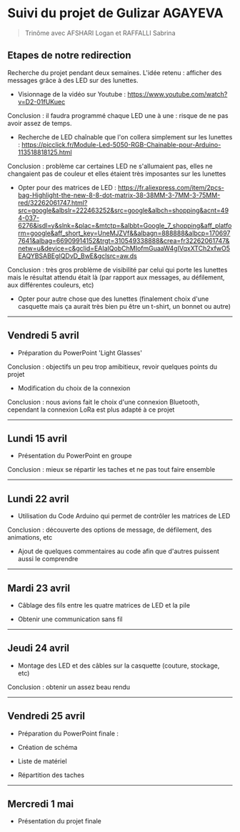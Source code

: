 # Suivi du projet de Gulizar AGAYEVA

> Trinôme avec AFSHARI Logan et RAFFALLI Sabrina

  ## Etapes de notre redirection  
  
Recherche du projet pendant deux semaines. L'idée retenu : afficher des messages grâce à des LED sur des lunettes.

+ Visionnage de la vidéo sur Youtube : https://www.youtube.com/watch?v=D2-01fUKuec
 
Conclusion : il faudra programmé chaque LED une à une : risque de ne pas avoir assez de temps.

+ Recherche de LED chaînable que l'on collera simplement sur les lunettes : https://picclick.fr/Module-Led-5050-RGB-Chainable-pour-Arduino-113518818125.html

Conclusion : problème car certaines LED ne s'allumaient pas, elles ne changaient pas de couleur et elles étaient très imposantes sur les lunettes

+ Opter pour des matrices de LED : https://fr.aliexpress.com/item/2pcs-bag-Highlight-the-new-8-8-dot-matrix-38-38MM-3-7MM-3-75MM-red/32262061747.html?src=google&albslr=222463252&src=google&albch=shopping&acnt=494-037-6276&isdl=y&slnk=&plac=&mtctp=&albbt=Google_7_shopping&aff_platform=google&aff_short_key=UneMJZVf&&albagn=888888&albcp=1706977641&albag=66909914152&trgt=310549338888&crea=fr32262061747&netw=u&device=c&gclid=EAIaIQobChMIofmGuaaW4gIVqxXTCh2xfwO5EAQYBSABEgIQDvD_BwE&gclsrc=aw.ds

Conclusion : très gros problème de visibilité par celui qui porte les lunettes mais le résultat attendu était là (par rapport aux messages, au défilement, aux différentes couleurs, etc)

+ Opter pour autre chose que des lunettes (finalement choix d'une casquette mais ça aurait très bien pu être un t-shirt, un bonnet ou autre)

----------------------------------------------------

## Vendredi 5 avril

+ Préparation du PowerPoint 'Light Glasses' 

Conclusion : objectifs un peu trop amibitieux, revoir quelques points du projet

+ Modification du choix de la connexion 

Conclusion : nous avions fait le choix d'une connexion Bluetooth, cependant la connexion LoRa est plus adapté à ce projet 

---------------------------------------------------
## Lundi 15 avril

+ Présentation du PowerPoint en groupe 

Conclusion : mieux se répartir les taches et ne pas tout faire ensemble

---------------------------------------------------
## Lundi 22 avril

+ Utilisation du Code Arduino qui permet de contrôler les matrices de LED

Conclusion : découverte des options de message, de défilement, des animations, etc

+ Ajout de quelques commentaires au code afin que d'autres puissent aussi le comprendre 

----------------------------------------------------
## Mardi 23 avril 

+ Câblage des fils entre les quatre matrices de LED et la pile

+ Obtenir une communication sans fil

------------------------------------------------------
## Jeudi 24 avril

+ Montage des LED et des câbles sur la casquette (couture, stockage, etc)

Conclusion : obtenir un assez beau rendu

---------------------------------------------------
## Vendredi 25 avril 

+ Préparation du PowerPoint finale :

* Création de schéma

* Liste de matériel

* Répartition des taches

----------------------------------------------------
## Mercredi 1 mai

+ Présentation du projet finale 

